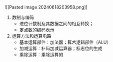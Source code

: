 ![[Pasted image 20240618203958.png]]
1. 数制与编码
	+  进位计数制及其数据之间的相互转换；
	+  定点数的编码表示
2. 运算方法和运算电路
	+ 基本运算部件：加法器；算术逻辑部件（ALU）
	+ 加减运算：补码加减运算器；标志位的生成
	+ 乘除运算：乘除运算的